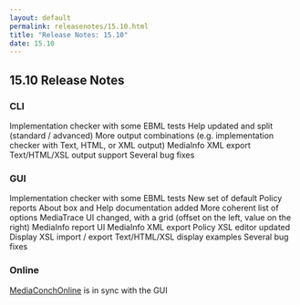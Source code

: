 ```yaml
---
layout: default
permalink: releasenotes/15.10.html
title: "Release Notes: 15.10"
date: 15.10
---
```

## 15.10 Release Notes

### CLI

Implementation checker with some EBML tests
Help updated and split (standard / advanced)
More output combinations (e.g. implementation checker with Text, HTML, or XML output)
MediaInfo XML export
Text/HTML/XSL output support
Several bug fixes

### GUI

Implementation checker with some EBML tests
New set of default Policy reports
About box and Help documentation added
More coherent list of options
MediaTrace UI changed, with a grid (offset on the left, value on the right)
MediaInfo report UI
MediaInfo XML export
Policy XSL editor updated
Display XSL import / export
Text/HTML/XSL display examples
Several bug fixes

### Online

[MediaConchOnline](https://mediaarea.net/MediaConchOnline/) is in sync with the GUI